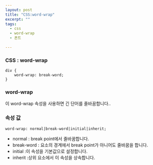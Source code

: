 ```yaml
---
layout: post
title: "CSS:word-wrap"
excerpt: ""
tags: 
  - css
  - word-wrap
  - 폰트
  
---
```



### CSS : word-wrap
```
div {
    word-wrap: break-word;
}
```
### word-wrap

이 word-wrap 속성을 사용하면 긴 단어를 줄바꿈합니다..

### 속성 값

`word-wrap: normal|break-word|initial|inherit;`

+ normal : break point에서 줄바꿈합니다.
+ break-word	: 요소의 경계에서 break point가 아니어도 줄바꿈을 합니다.
+ initial :이 속성을 기본값으로 설정합니다.
+ inherit :상위 요소에서 이 속성을 상속합니다.
